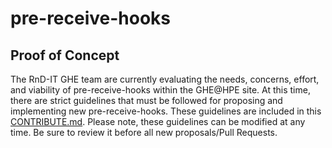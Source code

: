 # pre-receive-hooks

## Proof of Concept  
The RnD-IT GHE team are currently evaluating the needs, concerns, effort, and viability of pre-receive-hooks within the GHE@HPE site.  At this time, there are strict guidelines that must be followed for proposing and implementing new pre-receive-hooks.  These guidelines are included in this [CONTRIBUTE.md](https://github.hpe.com/RnDIT-SWET/pre-receive-hooks/blob/POC/CONTRIBUTE.md).  Please note, these guidelines can be modified at any time.  Be sure to review it before all new proposals/Pull Requests.  
